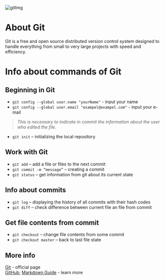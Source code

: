 [GitHub]: https://gist.github.com/Jekins/2bf2d0638163f1294637
[Markdown Guide]: https://www.markdownguide.org/basic-syntax/

[Git]: https://git-scm.com/
![gitImg](https://fuzeservers.ru/wp-content/uploads/3/0/c/30c29ce4cc08523ecc6e1f205bc207d0.jpeg "Git")

# About Git
Git is a free and open source distributed version control system designed to handle everything from small to very large projects with speed and efficiency.  
  
# Info about commands  of Git
## Beginning in Git
* `git config --global user.name "yourName"` - input your name
* `git config --global user.email "exampel@exampel.com"` - input your e-mail
>*This is necessary to indicate in commit the information about the user who edited the file.*
* `git init` – initializing the local repository

## Work with Git
* `git add` – add a file or files to the next commit
* `git commit -m “message”` – creating a commit
* `git status` – get information from git about its current state

## Info about commits
* `git log` – displaying the history of all commits with their hash codes
* `git diff` – check difference between current file an file from commit

## Get file contents from commit
* `git checkout` – change file contents from some commit
* `git checkout master` – back to last file state


## More info
[Git] - official page  
[GitHub]; [Markdown Guide] - learn more